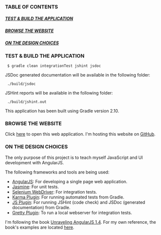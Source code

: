 ### TABLE OF CONTENTS
##### [TEST & BUILD THE APPLICATION](#test-and-build-the-application)
##### [BROWSE THE WEBSITE](#browse-the-website)
##### [ON THE DESIGN CHOICES](#on-the-design-choices)


### <a name="test-and-build-the-application"></a> TEST & BUILD THE APPLICATION

     $ gradle clean integrationTest jshint jsdoc

JSDoc generated documentation will be available in the following folder:

     ./build/jsdoc

JSHint reports will be available in the following folder:

     ./build/jshint.out

This application has been built using Gradle version 2.10.

### <a name="browse-the-website"></a> BROWSE THE WEBSITE

 Click [here](http://marciogualtieri.github.io) to open this web application.
 I'm hosting this website on [GitHub](https://pages.github.com/).

### <a name="on-the-design-choices"></a> ON THE DESIGN CHOICES

The only purpose of this project is to teach myself JavaScript and UI development with AngularJS.

The following frameworks and tools are being used:

* [AngularJS](http://angularjs.org/): For developing a single page web application.
* [Jasmine](http://jasmine.github.io/): For unit tests.
* [Selenium WebDriver](http://www.seleniumhq.org/projects/webdriver/): For integration tests.
* [Karma Plugin](https://github.com/craigburke/karma-gradle): For running automated tests from Gradle.
* [JS Plugin](https://github.com/eriwen/gradle-js-plugin): For running JSHint (code check) and JSDoc (generated documentation) from Gradle.
* [Gretty Plugin](https://github.com/akhikhl/gretty): To run a local webserver for integration tests.

I'm following the book [Unraveling AngularJS 1.4](http://www.amazon.com/Unraveling-AngularJS-With-Complete-Samples-ebook/dp/B00ULTPP00).
For my own reference, the book's examples are located [here](https://onedrive.live.com/?authkey=%21AOrZVkcC_sB8S-Q&id=79DA757D3D2B5BAA%21207784&cid=79DA757D3D2B5BAA).
